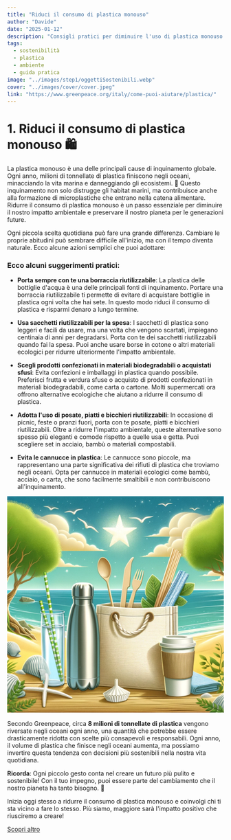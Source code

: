 ```yaml
---
title: "Riduci il consumo di plastica monouso"
author: "Davide"
date: "2025-01-12"
description: "Consigli pratici per diminuire l'uso di plastica monouso e contribuire a un pianeta più sostenibile."
tags:
  - sostenibilità
  - plastica
  - ambiente
  - guida pratica
image: "../images/step1/oggettiSostenibili.webp"
cover: "../images/cover/cover.jpeg"
link: "https://www.greenpeace.org/italy/come-puoi-aiutare/plastica/"
---
```

# 1. Riduci il consumo di plastica monouso 🛍️

La plastica monouso è una delle principali cause di inquinamento globale. Ogni anno, milioni di tonnellate di plastica finiscono negli oceani, minacciando la vita marina e danneggiando gli ecosistemi. 🌊 Questo inquinamento non solo distrugge gli habitat marini, ma contribuisce anche alla formazione di microplastiche che entrano nella catena alimentare. Ridurre il consumo di plastica monouso è un passo essenziale per diminuire il nostro impatto ambientale e preservare il nostro pianeta per le generazioni future.

Ogni piccola scelta quotidiana può fare una grande differenza. Cambiare le proprie abitudini può sembrare difficile all'inizio, ma con il tempo diventa naturale. Ecco alcune azioni semplici che puoi adottare:

### Ecco alcuni suggerimenti pratici:

- **Porta sempre con te una borraccia riutilizzabile**: La plastica delle bottiglie d'acqua è una delle principali fonti di inquinamento. Portare una borraccia riutilizzabile ti permette di evitare di acquistare bottiglie in plastica ogni volta che hai sete. In questo modo riduci il consumo di plastica e risparmi denaro a lungo termine.
  
- **Usa sacchetti riutilizzabili per la spesa**: I sacchetti di plastica sono leggeri e facili da usare, ma una volta che vengono scartati, impiegano centinaia di anni per degradarsi. Porta con te dei sacchetti riutilizzabili quando fai la spesa. Puoi anche usare borse in cotone o altri materiali ecologici per ridurre ulteriormente l'impatto ambientale.

- **Scegli prodotti confezionati in materiali biodegradabili o acquistati sfusi**: Evita confezioni e imballaggi in plastica quando possibile. Preferisci frutta e verdura sfuse o acquisto di prodotti confezionati in materiali biodegradabili, come carta o cartone. Molti supermercati ora offrono alternative ecologiche che aiutano a ridurre il consumo di plastica.

- **Adotta l'uso di posate, piatti e bicchieri riutilizzabili**: In occasione di picnic, feste o pranzi fuori, porta con te posate, piatti e bicchieri riutilizzabili. Oltre a ridurre l'impatto ambientale, queste alternative sono spesso più eleganti e comode rispetto a quelle usa e getta. Puoi scegliere set in acciaio, bambù o materiali compostabili.

- **Evita le cannucce in plastica**: Le cannucce sono piccole, ma rappresentano una parte significativa dei rifiuti di plastica che troviamo negli oceani. Opta per cannucce in materiali ecologici come bambù, acciaio, o carta, che sono facilmente smaltibili e non contribuiscono all'inquinamento.

![Oggetti riutilizzabili](../images/step1/oggettiSostenibili.webp)

Secondo Greenpeace, circa **8 milioni di tonnellate di plastica** vengono riversate negli oceani ogni anno, una quantità che potrebbe essere drasticamente ridotta con scelte più consapevoli e responsabili. Ogni anno, il volume di plastica che finisce negli oceani aumenta, ma possiamo invertire questa tendenza con decisioni più sostenibili nella nostra vita quotidiana.

**Ricorda**: Ogni piccolo gesto conta nel creare un futuro più pulito e sostenibile! Con il tuo impegno, puoi essere parte del cambiamento che il nostro pianeta ha tanto bisogno. 🌱

Inizia oggi stesso a ridurre il consumo di plastica monouso e coinvolgi chi ti sta vicino a fare lo stesso. Più siamo, maggiore sarà l'impatto positivo che riusciremo a creare!

[Scopri altro](https://www.greenpeace.org/italy/come-puoi-aiutare/plastica/)